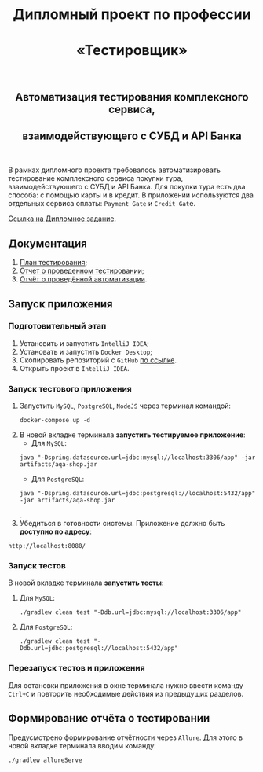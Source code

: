 <div align="center">
  
# Дипломный проект по профессии 
  # «Тестировщик»
  <br>
  
## Автоматизация тестирования комплексного сервиса,
## взаимодействующего с СУБД и API Банка
<br>
<div align="left">

В рамках дипломного проекта требовалось автоматизировать тестирование комплексного сервиса покупки тура, взаимодействующего с СУБД и API Банка.
Для покупки тура есть два способа: с помощью карты и в кредит. В приложении используются два отдельных сервиса оплаты: `Payment Gate` и `Credit Gat`e.

[Ссылка на Дипломное задание](https://github.com/netology-code/qa-diploma).

## Документация
1. [План тестирования](https://github.com/Jane-Popova/QA_Diploma/blob/main/documents/Plan.md);
1. [Отчет о проведенном тестировании](https://github.com/Jane-Popova/QA_Diploma/blob/main/documents/Report.md);
1. [Отчёт о проведённой автоматизации](https://github.com/Jane-Popova/QA_Diploma/blob/main/documents/Summary.md).

## Запуск приложения
### Подготовительный этап
1. Установить и запустить `IntelliJ IDEA`;
1. Установать и запустить `Docker Desktop`;
1. Скопировать репозиторий с `GitHub` [по ссылке](https://github.com/Jane-Popova/QA_Diploma).
1. Открыть проект в `IntelliJ IDEA`.

### Запуск тестового приложения
1. Запустить `MySQL`, `PostgreSQL`, `NodeJS` через терминал командой:
   ```
   docker-compose up -d
   ```
1. В новой вкладке терминала **запустить тестируемое приложение**:
    * Для `MySQL`:
   ```
   java "-Dspring.datasource.url=jdbc:mysql://localhost:3306/app" -jar artifacts/aqa-shop.jar
   ```
    * Для `PostgreSQL`:
   ```
   java "-Dspring.datasource.url=jdbc:postgresql://localhost:5432/app" -jar artifacts/aqa-shop.jar
   ```
   .
1. Убедиться в готовности системы. Приложение должно быть **доступно по адресу**:
```
http://localhost:8080/
```

### Запуск тестов
В новой вкладке терминала **запустить тесты**:
1. Для `MySQL`:
   ```
   ./gradlew clean test "-Ddb.url=jdbc:mysql://localhost:3306/app"
   ```
1. Для `PostgreSQL`:
   ```
   ./gradlew clean test "-Ddb.url=jdbc:postgresql://localhost:5432/app"
   ```

### Перезапуск тестов и приложения
Для остановки приложения в окне терминала нужно ввести команду `Ctrl+С` и повторить необходимые действия из предыдущих разделов.

## Формирование отчёта о тестировании
Предусмотрено формирование отчётности через `Allure`. Для этого в новой вкладке терминала вводим команду:
```
./gradlew allureServe
```



